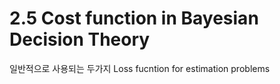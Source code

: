 # 2.5 Cost function in Bayesian Decision Theory 

일반적으로 사용되는 두가지 Loss fucntion for estimation problems 

